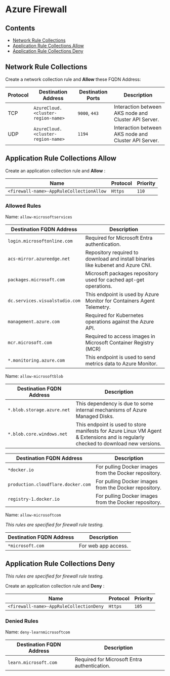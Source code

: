 # Azure Firewall

## Contents

- [Network Rule Collections](#network-rule-collections)
- [Application Rule Collections Allow](#application-rule-collections-allow)
- [Application Rule Collections Deny](#application-rule-collections-deny)

## Network Rule Collections

Create a network collection rule and __Allow__ these FQDN Address:

| Protocol | Destination Address | Destination Ports | Description |
|----------|----------------------|-------------------|-------------|
| TCP      | `AzureCloud.<cluster-region-name>` | `9000`, `443`     | Interaction between AKS node and Cluster API Server.      |
| UDP      | `AzureCloud.<cluster-region-name>` | `1194`            | Interaction between AKS node and Cluster API Server.      |

## Application Rule Collections Allow

Create an application collection rule and __Allow__ :

| Name                                 | Protocol  | Priority    |
|--------------------------------------|-----------|-------------|
| `<firewall-name>-AppRuleCollectionAllow`  |  `Https`  | `110`       |

### Allowed Rules

Name: `allow-microsoftservices`

| Destination FQDN Address         |Description                   |
|----------------------------------|------------------------------|
| `login.microsoftonline.com`           | Required for Microsoft Entra authentication. |
| `acs-mirror.azureedge.net`            | Repository required to download and install binaries like kubenet and Azure CNI. |
| `packages.microsoft.com`              | Microsoft packages repository used for cached apt-get operations. |
| `dc.services.visualstudio.com`            | This endpoint is used by Azure Monitor for Containers Agent Telemetry. |
| `management.azure.com`            | Required for Kubernetes operations against the Azure API. |
| `mcr.microsoft.com`           | Required to access images in Microsoft Container Registry (MCR)       |
| `*.monitoring.azure.com`                | This endpoint is used to send metrics data to Azure Monitor. |

Name: `allow-microsoftblob`

| Destination FQDN Address   |Description                   |
|----------------------------|------------------------------|
| `*.blob.storage.azure.net` | This dependency is due to some internal mechanisms of Azure Managed Disks.   |
| `*.blob.core.windows.net`  | This endpoint is used to store manifests for Azure Linux VM Agent & Extensions and is regularly checked to download new versions. |

| Destination FQDN Address           |Description                   |
|------------------------------------|------------------------------|
| `*docker.io`                       | For pulling Docker images from the Docker repository. |
| `production.cloudflare.docker.com` | For pulling Docker images from the Docker repository. |
| `registry-1.docker.io`             | For pulling Docker images from the Docker repository. |

Name: `allow-microsoftcom`

_This rules are specified for firewall rule testing._

| Destination FQDN Address           |Description          |
|------------------------------------|---------------------|
| `*microsoft.com`                   | For web app access. |

## Application Rule Collections Deny

_This rules are specified for firewall rule testing._

Create an application collection rule and __Deny__ :

| Name                                     | Protocol  | Priority    |
|------------------------------------------|-----------|-------------|
| `<firewall-name>-AppRuleCollectionDeny`  |  `Https`  | `105`       |

### Denied Rules

Name: `deny-learnmicrosoftcom`

| Destination FQDN Address         |Description                   |
|----------------------------------|------------------------------|
| `learn.microsoft.com`           | Required for Microsoft Entra authentication. |
